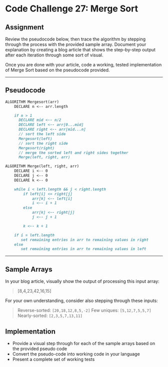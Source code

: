 # Code Challenge 27: Merge Sort

## Assignment

Review the pseudocode below, then trace the algorithm by stepping through the process with the provided sample array. Document your explanation by creating a blog article that shows the step-by-step output after each iteration through some sort of visual.

Once you are done with your article, code a working, tested implementation of Merge Sort based on the pseudocode provided.

---

## Pseudocode

```markdown
ALGORITHM Mergesort(arr)
    DECLARE n <-- arr.length

    if n > 1
      DECLARE mid <-- n/2
      DECLARE left <-- arr[0...mid]
      DECLARE right <-- arr[mid...n]
      // sort the left side
      Mergesort(left)
      // sort the right side
      Mergesort(right)
      // merge the sorted left and right sides together
      Merge(left, right, arr)

ALGORITHM Merge(left, right, arr)
    DECLARE i <-- 0
    DECLARE j <-- 0
    DECLARE k <-- 0

    while i < left.length && j < right.length
        if left[i] <= right[j]
            arr[k] <-- left[i]
            i <-- i + 1
        else
            arr[k] <-- right[j]
            j <-- j + 1

        k <-- k + 1

    if i = left.length
       set remaining entries in arr to remaining values in right
    else
       set remaining entries in arr to remaining values in left
```

---

## Sample Arrays

In your blog article, visually show the output of processing this input array:

> [8,4,23,42,16,15]

For your own understanding, consider also stepping through these inputs:

> Reverse-sorted: `[20,18,12,8,5,-2]`
> Few uniques: `[5,12,7,5,5,7]`
> Nearly-sorted: `[2,3,5,7,13,11]`

## Implementation

- Provide a visual step through for each of the sample arrays based on the provided pseudo code
- Convert the pseudo-code into working code in your language
- Present a complete set of working tests
